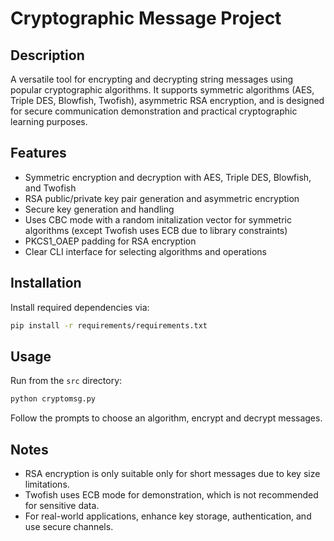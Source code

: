 # Cryptographic Message Project

## Description
A versatile tool for encrypting and decrypting string messages using popular cryptographic algorithms. It supports symmetric algorithms (AES, Triple DES, Blowfish, Twofish), asymmetric RSA encryption, 
and is designed for secure communication demonstration and practical cryptographic learning purposes.

## Features
- Symmetric encryption and decryption with AES, Triple DES, Blowfish, and Twofish
- RSA public/private key pair generation and asymmetric encryption
- Secure key generation and handling
- Uses CBC mode with a random initalization vector for symmetric algorithms (except Twofish uses ECB due to library constraints)
- PKCS1_OAEP padding for RSA encryption
- Clear CLI interface for selecting algorithms and operations

## Installation
Install required dependencies via:

```bash
pip install -r requirements/requirements.txt
```

## Usage

Run from the ```src``` directory:

```bash
python cryptomsg.py
```
Follow the prompts to choose an algorithm, encrypt and decrypt messages.

## Notes

- RSA encryption is only suitable only for short messages due to key size limitations.
- Twofish uses ECB mode for demonstration, which is not recommended for sensitive data.
- For real-world applications, enhance key storage, authentication, and use secure channels.
